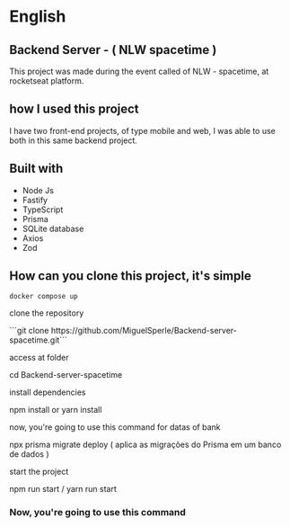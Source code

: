 # English 
<h2>Backend Server - ( NLW spacetime )</h2>

This project was made during the event called of NLW - spacetime, at rocketseat platform.

<h2>how I used this project</h2>

I have two front-end projects, of type mobile and web, I was able to use both in this same backend project.

<h2>Built with</h2>

<ul>
  <li>Node Js</li>
  <li>Fastify</li>
  <li>TypeScript</li>
  <li>Prisma</li>
  <li>SQLite database</li>
  <li>Axios</li>
  <li>Zod</li>
</ul>

<h2>How can you clone this project, it's simple</h2>

```shell
docker compose up
 ```

<p>clone the repository</p>
```git clone https://github.com/MiguelSperle/Backend-server-spacetime.git```


<p>access at folder</p>
cd Backend-server-spacetime


<p>install dependencies</p>
npm install or yarn install


<p>now, you're going to use this command for datas of bank</p>
npx prisma migrate deploy ( aplica as migrações do Prisma em um banco de dados )


<p>start the project</p>
npm run start / yarn run start


<h3>Now, you're going to use this command</h3>











